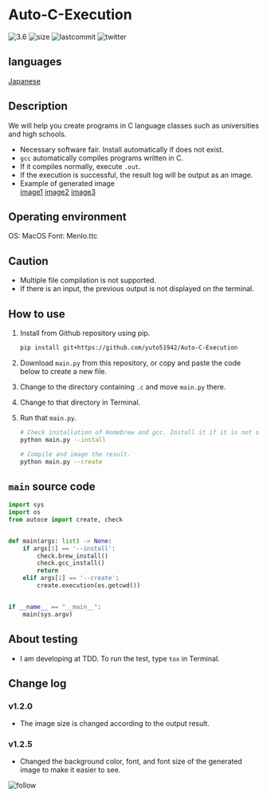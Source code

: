 # Auto-C-Execution

![3.6](https://img.shields.io/badge/Python-3.6-brightgreen)
![size](https://img.shields.io/github/repo-size/yuto51942/Auto-C-Execution)
![lastcommit](https://img.shields.io/github/last-commit/yuto51942/Auto-C-Execution)
![twitter](https://img.shields.io/twitter/follow/cateiru?style=social)

## languages

[Japanese](other/README_jp.md)

## Description

We will help you create programs in C language classes such as universities and high schools.

* Necessary software fair. Install automatically if does not exist.
* `gcc` automatically compiles programs written in C.
* If it compiles normally, execute `.out`.
* If the execution is successful, the result log will be output as an image.
* Example of generated image  
    [image1](other/Images/test.c.png)
    [image2](other/Images/test2.c.png)
    [image3](other/Images/test3.c.png)

## Operating environment

OS: MacOS
Font: Menlo.ttc

## Caution

* Multiple file compilation is not supported.
* If there is an input, the previous output is not displayed on the terminal.

## How to use

1. Install from Github repository using pip.

    ```bash
    pip install git+https://github.com/yuto51942/Auto-C-Execution
    ```

2. Download `main.py` from this repository, or copy and paste the code below to create a new file.
3. Change to the directory containing `.c` and move `main.py` there.
4. Change to that directory in Terminal.
5. Run that `main.py`.

    ```bash
    # Check installation of Homebrew and gcc. Install it if it is not on your PC.
    python main.py --install

    # Compile and image the result.
    python main.py --create
    ```

## `main` source code

```py
import sys
import os
from autoce import create, check


def main(args: list) -> None:
    if args[1] == '--install':
        check.brew_install()
        check.gcc_install()
        return
    elif args[1] == '--create':
        create.execution(os.getcwd())


if __name__ == "__main__":
    main(sys.argv)
```

## About testing

* I am developing at TDD. To run the test, type `tox` in Terminal.

## Change log

### v1.2.0

* The image size is changed according to the output result.

### v1.2.5

* Changed the background color, font, and font size of the generated image to make it easier to see.

![follow](https://img.shields.io/github/followers/yuto51942?label=Follow&style=social)
